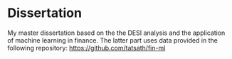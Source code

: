 # Dissertation
My master dissertation based on the the DESI analysis and the application of machine learning in finance. The latter part uses data provided in the following repository: https://github.com/tatsath/fin-ml 
